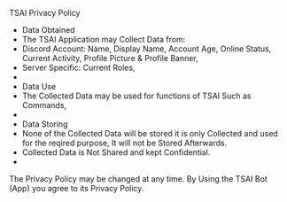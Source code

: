 TSAI Privacy Policy

- Data Obtained
- The TSAI Application may Collect Data from:
- Discord Account: Name, Display Name, Account Age, Online Status, Current Activity, Profile Picture & Profile Banner,
- Server Specific: Current Roles,
-
- Data Use
- The Collected Data may be used for functions of TSAI Such as Commands,
-
- Data Storing
- None of the Collected Data will be stored it is only Collected and used for the reqired purpose, It will not be Stored Afterwards.
- Collected Data is Not Shared and kept Confidential.
-
The Privacy Policy may be changed at any time.
By Using the TSAI Bot (App) you agree to its Privacy Policy.
